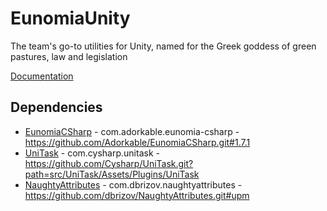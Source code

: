 # EunomiaUnity
The team's go-to utilities for Unity, named for the Greek goddess of green pastures, law and legislation

[Documentation](https://adorkable.github.io/EunomiaUnity/index.html)

## Dependencies
* [EunomiaCSharp](https://github.com/Adorkable/EunomiaCSharp) - com.adorkable.eunomia-csharp - https://github.com/Adorkable/EunomiaCSharp.git#1.7.1
* [UniTask](https://github.com/Cysharp/UniTask) - com.cysharp.unitask - https://github.com/Cysharp/UniTask.git?path=src/UniTask/Assets/Plugins/UniTask
* [NaughtyAttributes](https://github.com/dbrizov/NaughtyAttributes) - com.dbrizov.naughtyattributes - https://github.com/dbrizov/NaughtyAttributes.git#upm

